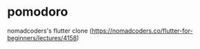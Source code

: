 # pomodoro

nomadcoders's flutter clone (https://nomadcoders.co/flutter-for-beginners/lectures/4158)
